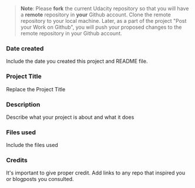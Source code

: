>**Note**: Please **fork** the current Udacity repository so that you will have a **remote** repository in **your** Github account. Clone the remote repository to your local machine. Later, as a part of the project "Post your Work on Github", you will push your proposed changes to the remote repository in your Github account.


### Date created
Include the date you created this project and README file.


### Project Title
Replace the Project Title


### Description
Describe what your project is about and what it does


### Files used
Include the files used


### Credits
It's important to give proper credit. Add links to any repo that inspired you or blogposts you consulted.

